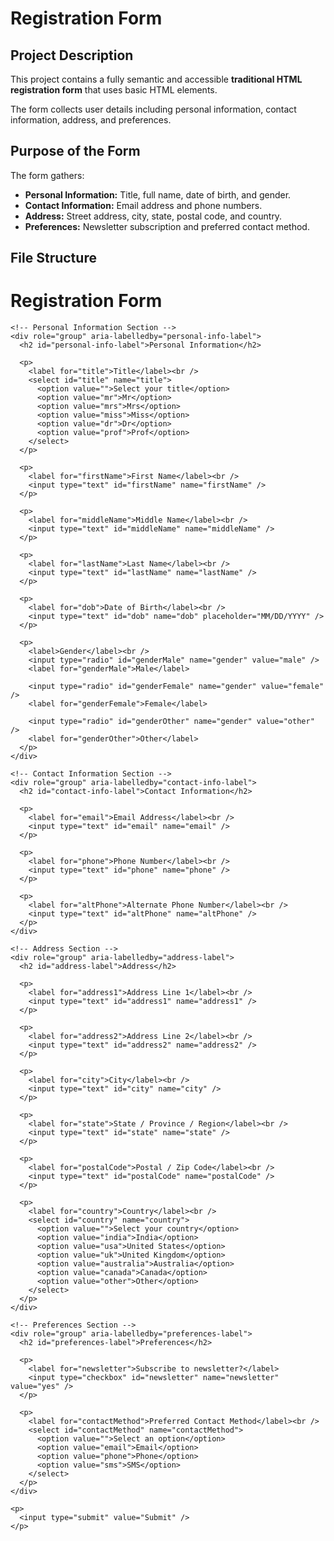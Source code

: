 # Registration Form 

## Project Description

This project contains a fully semantic and accessible **traditional HTML registration form** that uses basic HTML elements. 

The form collects user details including personal information, contact information, address, and preferences.

## Purpose of the Form

The form gathers:

- **Personal Information:** Title, full name, date of birth, and gender.
- **Contact Information:** Email address and phone numbers.
- **Address:** Street address, city, state, postal code, and country.
- **Preferences:** Newsletter subscription and preferred contact method.

## File Structure

<!-- Improved compatibility of back to top link: See: https://github.com/othneildrew/Best-README-Template/pull/73 -->
<a id="readme-top"><!DOCTYPE html>
<html lang="en">
<head>
  <meta charset="UTF-8" />
  <title>Registration Form</title>
</head>
<body>

  <h1>Registration Form</h1>

  <form action="#" method="post">

    <!-- Personal Information Section -->
    <div role="group" aria-labelledby="personal-info-label">
      <h2 id="personal-info-label">Personal Information</h2>

      <p>
        <label for="title">Title</label><br />
        <select id="title" name="title">
          <option value="">Select your title</option>
          <option value="mr">Mr</option>
          <option value="mrs">Mrs</option>
          <option value="miss">Miss</option>
          <option value="dr">Dr</option>
          <option value="prof">Prof</option>
        </select>
      </p>

      <p>
        <label for="firstName">First Name</label><br />
        <input type="text" id="firstName" name="firstName" />
      </p>

      <p>
        <label for="middleName">Middle Name</label><br />
        <input type="text" id="middleName" name="middleName" />
      </p>

      <p>
        <label for="lastName">Last Name</label><br />
        <input type="text" id="lastName" name="lastName" />
      </p>

      <p>
        <label for="dob">Date of Birth</label><br />
        <input type="text" id="dob" name="dob" placeholder="MM/DD/YYYY" />
      </p>

      <p>
        <label>Gender</label><br />
        <input type="radio" id="genderMale" name="gender" value="male" />
        <label for="genderMale">Male</label>

        <input type="radio" id="genderFemale" name="gender" value="female" />
        <label for="genderFemale">Female</label>

        <input type="radio" id="genderOther" name="gender" value="other" />
        <label for="genderOther">Other</label>
      </p>
    </div>

    <!-- Contact Information Section -->
    <div role="group" aria-labelledby="contact-info-label">
      <h2 id="contact-info-label">Contact Information</h2>

      <p>
        <label for="email">Email Address</label><br />
        <input type="text" id="email" name="email" />
      </p>

      <p>
        <label for="phone">Phone Number</label><br />
        <input type="text" id="phone" name="phone" />
      </p>

      <p>
        <label for="altPhone">Alternate Phone Number</label><br />
        <input type="text" id="altPhone" name="altPhone" />
      </p>
    </div>

    <!-- Address Section -->
    <div role="group" aria-labelledby="address-label">
      <h2 id="address-label">Address</h2>

      <p>
        <label for="address1">Address Line 1</label><br />
        <input type="text" id="address1" name="address1" />
      </p>

      <p>
        <label for="address2">Address Line 2</label><br />
        <input type="text" id="address2" name="address2" />
      </p>

      <p>
        <label for="city">City</label><br />
        <input type="text" id="city" name="city" />
      </p>

      <p>
        <label for="state">State / Province / Region</label><br />
        <input type="text" id="state" name="state" />
      </p>

      <p>
        <label for="postalCode">Postal / Zip Code</label><br />
        <input type="text" id="postalCode" name="postalCode" />
      </p>

      <p>
        <label for="country">Country</label><br />
        <select id="country" name="country">
          <option value="">Select your country</option>
          <option value="india">India</option>
          <option value="usa">United States</option>
          <option value="uk">United Kingdom</option>
          <option value="australia">Australia</option>
          <option value="canada">Canada</option>
          <option value="other">Other</option>
        </select>
      </p>
    </div>

    <!-- Preferences Section -->
    <div role="group" aria-labelledby="preferences-label">
      <h2 id="preferences-label">Preferences</h2>

      <p>
        <label for="newsletter">Subscribe to newsletter?</label>
        <input type="checkbox" id="newsletter" name="newsletter" value="yes" />
      </p>

      <p>
        <label for="contactMethod">Preferred Contact Method</label><br />
        <select id="contactMethod" name="contactMethod">
          <option value="">Select an option</option>
          <option value="email">Email</option>
          <option value="phone">Phone</option>
          <option value="sms">SMS</option>
        </select>
      </p>
    </div>

    <p>
      <input type="submit" value="Submit" />
    </p>

  </form>

</body>
</html>
</a>
<!--
*** Thanks for checking out the Best-README-Template. If you have a suggestion
*** that would make this better, please fork the repo and create a pull request
*** or simply open an issue with the tag "enhancement".
*** Don't forget to give the project a star!
*** Thanks again! Now go create something AMAZING! :D
-->



<!-- PROJECT SHIELDS -->
<!--
*** I'm using markdown "reference style" links for readability.
*** Reference links are enclosed in brackets [ ] instead of parentheses ( ).
*** See the bottom of this document for the declaration of the reference variables
*** for contributors-url, forks-url, etc. This is an optional, concise syntax you may use.
*** https://www.markdownguide.org/basic-syntax/#reference-style-links
-->

